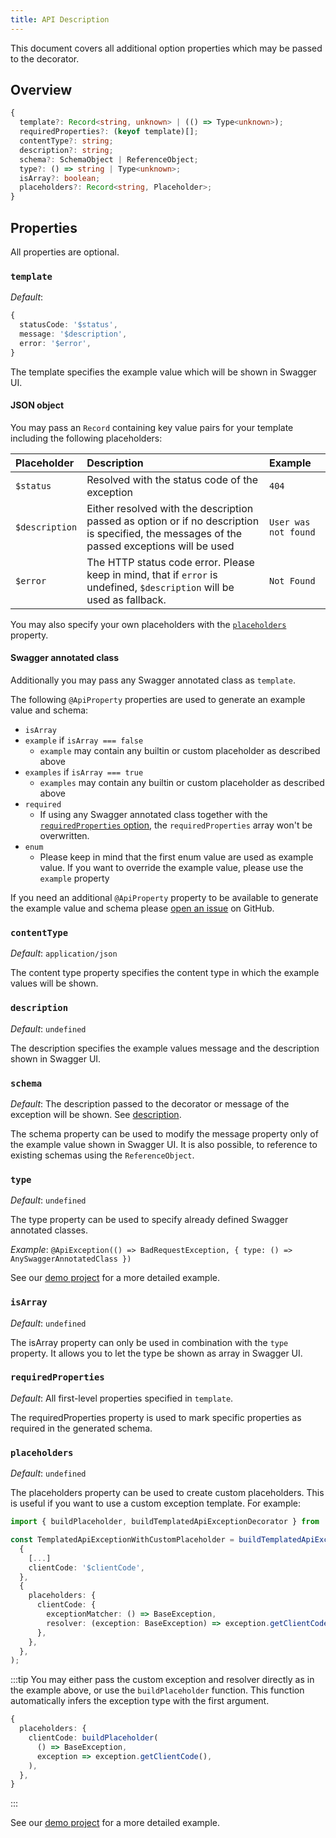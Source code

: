 ```yaml
---
title: API Description
---
```


This document covers all additional option properties which may be passed to the decorator.

## Overview

```typescript
{
  template?: Record<string, unknown> | (() => Type<unknown>);
  requiredProperties?: (keyof template)[];
  contentType?: string;
  description?: string;
  schema?: SchemaObject | ReferenceObject;
  type?: () => string | Type<unknown>;
  isArray?: boolean;
  placeholders?: Record<string, Placeholder>;
}
```

## Properties

All properties are optional.

### `template`

*Default*:

```typescript
{
  statusCode: '$status',
  message: '$description',
  error: '$error',
}
```

The template specifies the example value which will be shown in Swagger UI.

#### JSON object

You may pass an `Record` containing key value pairs for your template including the following placeholders:

| Placeholder    | Description                                                                                                                                 | Example              |
| :------------- | :------------------------------------------------------------------------------------------------------------------------------------------ | :------------------- |
| `$status`      | Resolved with the status code of the exception                                                                                              | `404`                |
| `$description` | Either resolved with the description passed as option or if no description is specified, the messages of the passed exceptions will be used | `User was not found` |
| `$error`       | The HTTP status code error. Please keep in mind, that if `error` is undefined, `$description` will be used as fallback.                     | `Not Found`          |

You may also specify your own placeholders with the [`placeholders`](#placeholders) property.

#### Swagger annotated class

Additionally you may pass any Swagger annotated class as `template`.

The following `@ApiProperty` properties are used to generate an example value and schema:
* `isArray`
* `example` if `isArray === false`
  * `example` may contain any builtin or custom placeholder as described above
* `examples` if `isArray === true`
  * `examples` may contain any builtin or custom placeholder as described above
* `required`
  * If using any Swagger annotated class together with the [`requiredProperties` option](#requiredproperties), the `requiredProperties` array won't be overwritten.
* `enum`
  * Please keep in mind that the first enum value are used as example value. If you want to override the example value, please use the `example` property

If you need an additional `@ApiProperty` property to be available to generate the example value and schema please [open an issue](https://github.com/nanogiants/nestjs-swagger-api-exception-decorator/issues/new) on GitHub.

### `contentType`

*Default*: `application/json`

The content type property specifies the content type in which the example values will be shown.

### `description`

*Default*: `undefined`

The description specifies the example values message and the description shown in Swagger UI.

### `schema`

*Default*: The description passed to the decorator or message of the exception will be shown. See [description](#description).

The schema property can be used to modify the message property only of the example value shown in Swagger UI. It is also possible, to reference to existing schemas using the `ReferenceObject`.

### `type`

*Default*: `undefined`

The type property can be used to specify already defined Swagger annotated classes.

*Example*:
`@ApiException(() => BadRequestException, { type: () => AnySwaggerAnnotatedClass })`

See our [demo project](https://github.com/nanogiants/nestjs-swagger-api-exception-decorator/blob/develop/demo/src/app.controller.ts#L70) for a more detailed example.

### `isArray`

*Default*: `undefined`

The isArray property can only be used in combination with the `type` property. It allows you to let the type be shown as array in Swagger UI.

### `requiredProperties`

*Default*: All first-level properties specified in `template`.

The requiredProperties property is used to mark specific properties as required in the generated schema.

### `placeholders`

*Default*: `undefined`

The placeholders property can be used to create custom placeholders. This is useful if you want to use a custom exception template. For example:

```typescript
import { buildPlaceholder, buildTemplatedApiExceptionDecorator } from '@nanogiants/nestjs-swagger-api-exception-decorator';

const TemplatedApiExceptionWithCustomPlaceholder = buildTemplatedApiExceptionDecorator(
  {
    [...]
    clientCode: '$clientCode',
  },
  {
    placeholders: {
      clientCode: {
        exceptionMatcher: () => BaseException,
        resolver: (exception: BaseException) => exception.getClientCode(),
      },
    },
  },
);
```

:::tip
You may either pass the custom exception and resolver directly as in the example above, or use the `buildPlaceholder` function. This function automatically infers the exception type with the first argument.

```typescript
{
  placeholders: {
    clientCode: buildPlaceholder(
      () => BaseException,
      exception => exception.getClientCode(),
    ),
  },
}
```
:::

See our [demo project](https://github.com/nanogiants/nestjs-swagger-api-exception-decorator/blob/develop/demo/src/app.controller.ts#L45) for a more detailed example.
